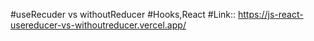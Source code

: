 #useRecuder vs withoutReducer 
#Hooks,React
#Link::
https://js-react-usereducer-vs-withoutreducer.vercel.app/
